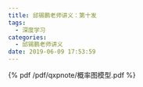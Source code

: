 ```yaml
---
title: 邱锡鹏老师讲义：第十发
tags:
  - 深度学习
categories:
  - 邱锡鹏老师讲义
date: 2019-06-09 17:53:59
---
```



{% pdf /pdf/qxpnote/概率图模型.pdf %}
